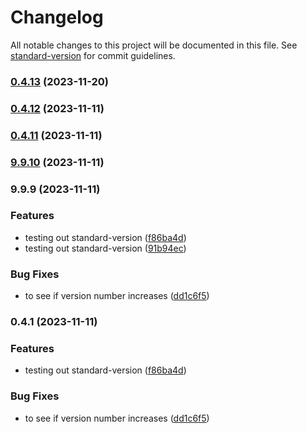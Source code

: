 # Changelog

All notable changes to this project will be documented in this file. See [standard-version](https://github.com/conventional-changelog/standard-version) for commit guidelines.

### [0.4.13](https://github.com/Erik-Eki/Kire-Web/compare/v0.4.12...v0.4.13) (2023-11-20)

### [0.4.12](https://github.com/Erik-Eki/Kire-Web/compare/v0.4.11...v0.4.12) (2023-11-11)

### [0.4.11](https://github.com/Erik-Eki/Kire-Web/compare/v9.9.10...v0.4.11) (2023-11-11)

### [9.9.10](https://github.com/Erik-Eki/Kire-Web/compare/v9.9.9...v9.9.10) (2023-11-11)

### 9.9.9 (2023-11-11)


### Features

* testing out standard-version ([f86ba4d](https://github.com/Erik-Eki/Kire-Web/commit/f86ba4d95beaeaddedf93cdbe4d44f8f26f327df))
* testing out standard-version ([91b94ec](https://github.com/Erik-Eki/Kire-Web/commit/91b94ec15c6adda9d871d520df79e9bbba5ff864))


### Bug Fixes

* to see if version number increases ([dd1c6f5](https://github.com/Erik-Eki/Kire-Web/commit/dd1c6f59faba9b20c90032b410ab1356c7bdb6ae))

### 0.4.1 (2023-11-11)


### Features

* testing out standard-version ([f86ba4d](https://github.com/Erik-Eki/Kire-Web/commit/f86ba4d95beaeaddedf93cdbe4d44f8f26f327df))


### Bug Fixes

* to see if version number increases ([dd1c6f5](https://github.com/Erik-Eki/Kire-Web/commit/dd1c6f59faba9b20c90032b410ab1356c7bdb6ae))
